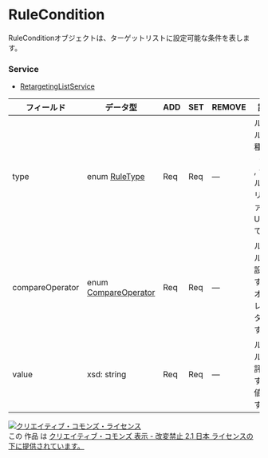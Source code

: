 # RuleCondition
RuleConditionオブジェクトは、ターゲットリストに設定可能な条件を表します。
### Service
+ [RetargetingListService](../services/RetargetingListService.md)

| フィールド | データ型 | ADD | SET | REMOVE | 説明 | 
|---|---|---|---|---|---|
| type| enum <a href="./RuleType.md">RuleType</a>| Req| Req| —| ルールの種類（URL , ラベル，リファラURL）です。 |
| compareOperator| enum <a href="./CompareOperator.md">CompareOperator</a>| Req| Req| —| ルールに設定するオペレーターです。 |
| value| xsd: string| Req| Req| —| ルールで評価する値です。 |
<a rel="license" href="http://creativecommons.org/licenses/by-nd/2.1/jp/"><img alt="クリエイティブ・コモンズ・ライセンス" style="border-width:0" src="https://i.creativecommons.org/l/by-nd/2.1/jp/88x31.png" /></a><br />この 作品 は <a rel="license" href="http://creativecommons.org/licenses/by-nd/2.1/jp/">クリエイティブ・コモンズ 表示 - 改変禁止 2.1 日本 ライセンスの下に提供されています。</a>
